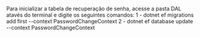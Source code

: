 Para inicializar a tabela de recuperação de senha, acesse a pasta DAL atavés do terminal e digite os seguintes comandos:
1 - dotnet ef migrations add first --context PasswordChangeContext
2 - dotnet ef database update --context PasswordChangeContext
